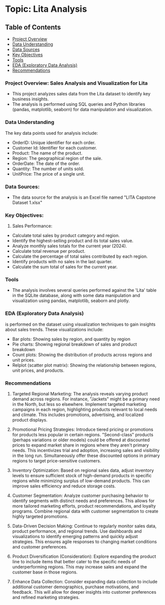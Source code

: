 # Topic: Lita Analysis

## Table of Contents

- [Project Overview](#-Project-Overview)
- [Data Understanding](#Data-Understanding)
- [Data Sources](#data-sources)
- [Key Objectives](#Key-Objectives)
- [Tools](#tools)
- [EDA (Exploratory Data Analysis)](#EDA (Exploratory-Data-Analysis))
- [Recommendations](#recommendations)


### Project Overview: Sales Analysis and Visualization for Lita

- This project analyzes sales data from the Lita dataset to identify key business insights. 
- The analysis is performed using SQL queries and Python libraries (pandas, matplotlib, seaborn) for data manipulation and visualization.


### Data Understanding

The key data points used for analysis include:
- OrderID: Unique identifier for each order.
- Customer Id: Identifier for each customer.
- Product: The name of the product.
- Region: The geographical region of the sale.
- OrderDate: The date of the order.
- Quantity: The number of units sold.
- UnitPrice: The price of a single unit.

### Data Sources:
- The data source for the analysis is an Excel file named "LITA Capstone Dataset 1.xlsx"

### Key Objectives:

1. Sales Performance:
- Calculate total sales by product category and region.
- Identify the highest-selling product and its total sales value.
- Analyze monthly sales totals for the current year (2024).
- Calculate total revenue per product.
- Calculate the percentage of total sales contributed by each region.
- Identify products with no sales in the last quarter.
- Calculate the sum total of sales for the current year.

### Tools

- The analysis involves several queries performed against the 'Lita' table in the SQLite database,
  along with some data manipulation and visualization using pandas, matplotlib, seaborn and plotly.

###  EDA (Exploratory Data Analysis)
 is performed on the dataset using visualization techniques to gain insights about sales trends.  These visualizations include:
- Bar plots: Showing sales by region, and quantity by region
- Pie charts: Showing regional breakdown of sales and product breakdown
- Count plots: Showing the distribution of products across regions and unit prices.
- Relplot (scatter plot matrix): Showing the relationship between regions, unit prices, and products.

### Recommendations

1. Targeted Regional Marketing:
The analysis reveals varying product demand across regions.  For instance, "Jackets" might be a primary need in the North, but less so elsewhere.  Implement targeted marketing campaigns in each region, highlighting products relevant to local needs and climate.  This includes promotions, advertising, and localized product displays.

2. Promotional Pricing Strategies:
Introduce tiered pricing or promotions for products less popular in certain regions.  "Second-class" products (perhaps variations or older models) could be offered at discounted prices to expand market share in regions where they aren't primary needs. This incentivizes trial and adoption, increasing sales and visibility in the long run.  Simultaneously offer these discounted options in primary regions to target price-sensitive customers.

3. Inventory Optimization:
Based on regional sales data, adjust inventory levels to ensure sufficient stock of high-demand products in specific regions while minimizing surplus of low-demand products.  This can improve sales efficiency and reduce storage costs.

4. Customer Segmentation:
Analyze customer purchasing behavior to identify segments with distinct needs and preferences. This allows for more tailored marketing efforts, product recommendations, and loyalty programs.  Combine regional data with customer segmentation to create highly targeted promotions.

5. Data-Driven Decision Making:
Continue to regularly monitor sales data, product performance, and regional trends.  Use dashboards and visualizations to identify emerging patterns and quickly adjust strategies. This ensures agile responses to changing market conditions and customer preferences.

6. Product Diversification (Consideration):
Explore expanding the product line to include items that better cater to the specific needs of underperforming regions.   This may increase sales and expand the customer base in those regions.

7. Enhance Data Collection:
Consider expanding data collection to include additional customer demographics, purchase motivations, and feedback.  This will allow for deeper insights into customer preferences and refined marketing strategies.

